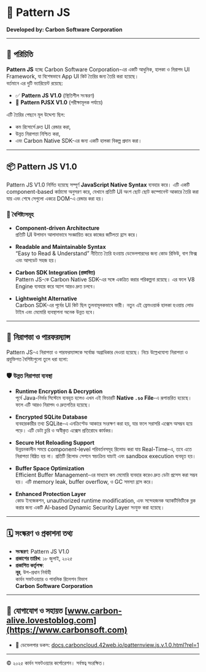 # 📘 Pattern JS  
**Developed by: Carbon Software Corporation**

---

## 🔰 পরিচিতি

**Pattern JS** হচ্ছে Carbon Software Corporation-এর একটি আধুনিক, হালকা ও নিরাপদ UI Framework, যা বিশেষভাবে App UI কিট তৈরির জন্য তৈরি করা হয়েছে।  
বর্তমানে এর দুটি ভ্যারিয়েন্ট রয়েছে:

- ✅ **Pattern JS V1.0** (স্থিতিশীল সংস্করণ)
- 🧪 **Pattern PJSX V1.0** (পরীক্ষামূলক পর্যায়ে)

এটি তৈরির পেছনে মূল উদ্দেশ্য ছিল:  
- কম রিসোর্সে দ্রুত UI রেন্ডার করা,  
- উন্নত নিরাপত্তা নিশ্চিত করা,  
- এবং Carbon Native SDK-এর জন্য একটি হালকা বিকল্প প্রদান করা।

---

## 📦 Pattern JS V1.0

Pattern JS V1.0 নির্মিত হয়েছে সম্পূর্ণ **JavaScript Native Syntax** ব্যবহার করে। এটি একটি component-based কাঠামো অনুসরণ করে, যেখানে প্রতিটি UI অংশ ছোট ছোট কম্পোনেন্ট আকারে তৈরি করা যায় এবং শেষে সেগুলো একত্রে DOM-এ রেন্ডার করা হয়।

### 🧩 বৈশিষ্ট্যসমূহ

- **Component-driven Architecture**  
  প্রতিটি UI উপাদান আলাদাভাবে সংজ্ঞায়িত করে কাজের জটিলতা হ্রাস করে।

- **Readable and Maintainable Syntax**  
  “Easy to Read & Understand” নীতিতে তৈরি হওয়ায় ডেভেলপারদের জন্য কোড রিভিউ, বাগ ফিক্স এবং আপডেট সহজ হয়।

- **Carbon SDK Integration (প্রস্তাবিত)**  
  Pattern JS-কে Carbon Native SDK-এর সঙ্গে একত্রিত করার পরিকল্পনা রয়েছে। এর ফলে V8 Engine ব্যবহার করে অ্যাপ আরও দ্রুত চলবে।

- **Lightweight Alternative**  
  Carbon SDK-এর পূর্বের UI কিট ছিল তুলনামূলকভাবে ভারী। নতুন এই ফ্রেমওয়ার্ক হালকা হওয়ায় লোড টাইম এবং মেমোরি ব্যবস্থাপনা অনেক উন্নত হবে।

---

## 🔐 নিরাপত্তা ও পারফরম্যান্স

Pattern JS-এ নিরাপত্তা ও পারফরম্যান্সকে সর্বোচ্চ অগ্রাধিকার দেওয়া হয়েছে। নিচে উল্লেখযোগ্য নিরাপত্তা ও প্রযুক্তিগত বৈশিষ্ট্যগুলো তুলে ধরা হলো:

### 🛡️ উন্নত নিরাপত্তা ব্যবস্থা

- **Runtime Encryption & Decryption**  
  পূর্বে Java-নির্ভর সিস্টেমে ব্যবহৃত হলেও এখন এই ফিচারটি **Native `.so` File**-এ রূপান্তরিত হয়েছে। ফলে এটি আরও নিরাপদ ও দ্রুতগতির হয়েছে।

- **Encrypted SQLite Database**  
  ব্যবহারকারীর তথ্য SQLite-এ এনক্রিপ্টেড আকারে সংরক্ষণ করা হয়, যার ফলে সরাসরি এক্সেস অসম্ভব হয়ে পড়ে। এটি ডেটা চুরি ও অস্বীকৃত এক্সেস প্রতিরোধে কার্যকর।

- **Secure Hot Reloading Support**  
  উন্নয়নকালীন সময়ে component-level পরিবর্তনসমূহ রিলোড করা যায় Real-Time-এ, তবে এতে নিরাপত্তা বিঘ্নিত হয় না। প্রতিটি রিলোড সেশনে স্বয়ংক্রিয় যাচাই এবং sandbox execution ব্যবহৃত হয়।

- **Buffer Space Optimization**  
  Efficient Buffer Management-এর মাধ্যমে কম মেমোরি ব্যবহার করেও দ্রুত ডেটা প্রসেস করা সম্ভব হয়। এটি memory leak, buffer overflow, ও GC সমস্যা হ্রাস করে।

- **Enhanced Protection Layer**  
  কোড ইনজেকশন, unauthorized runtime modification, এবং সন্দেহজনক অ্যাকটিভিটিকে ব্লক করার জন্য একটি Al-based Dynamic Security Layer সংযুক্ত করা হয়েছে।

---

## 🗓️ সংস্করণ ও প্রকাশনা তথ্য

- **সংস্করণ**: Pattern JS V1.0  
- **প্রকাশের তারিখ**: ১৮ জুলাই, ২০২৫  
- **প্রকাশিত কর্তৃপক্ষ**:  
  **নূর**, উপ-প্রধান নির্বাহী  
  কার্বন সফটওয়্যার ও পাবলিক রিলেশন বিভাগ  
  **Carbon Software Corporation**

---

## 📩 যোগাযোগ ও সহায়ত [www.carbon-alive.lovestoblog.com](https://www.carbonsoft.com)  
- 📝 ডেভেলপার ডকস: [docs.carboncloud.42web.io/patternview.js.v.1.0.html?rel=1](https://docs.carbonsoft.com/pattern-js)

---

© ২০২৫ কার্বন সফটওয়্যার কর্পোরেশন। সর্বস্বত্ব সংরক্ষিত।
